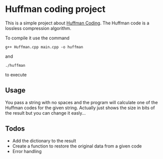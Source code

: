 # Huffman coding project

This is a simple project about [Huffman Coding](https://en.wikipedia.org/wiki/Huffman_coding). The Huffman code is a lossless compression algorithm.


To compile it use the command
    
    g++ Huffman.cpp main.cpp -o huffman

and 

    ./huffman 

to execute

## Usage 

You pass a string with no spaces and the program will calculate one of the Huffman codes for the given string. Actually just shows the size in bits 
of the result but you can change it easly...

## Todos

* Add the dictionary to the result
* Create a function to restore the original data from a given code
* Error handling
